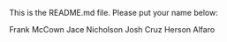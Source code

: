 This is the README.md file. Please put your name below:

Frank McCown
Jace Nicholson
Josh Cruz
Herson Alfaro
